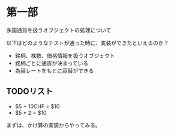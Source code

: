 # 第一部

多国通貨を扱うオブジェクトの処理について

以下はどのようなテストが通った時に、実装ができたといえるのか？

- 銘柄、株数、価格情報を扱うオブジェクト
- 銘柄ごとに通貨が決まっている
- 為替レートをもとに両替ができる

## TODOリスト

- $5 + 10CHF = $10
- $5 * 2 = $10

まずは、かけ算の実装からやってみる。
